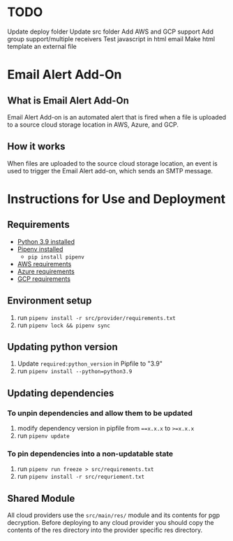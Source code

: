 # TODO
Update deploy folder
Update src folder
Add AWS and GCP support
Add group support/multiple receivers
Test javascript in html email
Make html template an external file

# Email Alert Add-On

## What is Email Alert Add-On

Email Alert Add-on is an automated alert that is fired when a file is uploaded to a source cloud storage
location in AWS, Azure, and GCP.

## How it works

When files are uploaded to the source cloud storage location, an event is used to trigger the Email Alert add-on,
which sends an SMTP message.

# Instructions for Use and Deployment

## Requirements

* [Python 3.9 installed](https://www.python.org/downloads/)
* [Pipenv installed](https://github.com/pypa/pipenv)
    - `pip install pipenv`
* [AWS requirements](src/main/AWS/README.md#Requirements)
* [Azure requirements](src/main/Azure/README.md#Requirements)
* [GCP requirements](src/main/GCP/README.md#Requirements)


## Environment setup

1. run `pipenv install -r src/provider/requirements.txt`
2. run `pipenv lock && pipenv sync`

## Updating python version

1. Update `required:python_version` in Pipfile to "3.9"
2. run `pipenv install --python=python3.9`

## Updating dependencies

### To unpin dependencies and allow them to be updated

1. modify dependency version in pipfile from `==x.x.x` to `>=x.x.x`
2. run `pipenv update`

### To pin dependencies into a non-updatable state

1. run `pipenv run freeze > src/requirements.txt`
2. run `pipenv install -r src/requriement.txt`

## Shared Module
All cloud providers use the `src/main/res/` module and its contents for pgp decryption. Before deploying to any 
cloud provider you should copy the contents of the res directory into the provider specific res directory. 


  
